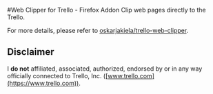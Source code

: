 #Web Clipper for Trello - Firefox Addon
Clip web pages directly to the Trello.

For more details, please refer to [oskarjakiela/trello-web-clipper](https://github.com/oskarjakiela/trello-web-clipper).

## Disclaimer
I **do not** affiliated, associated, authorized, endorsed by or in any way officially connected to Trello, Inc. ([www.trello.com](https://www.trello.com)).
